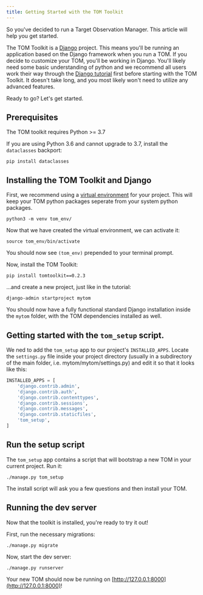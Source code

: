 ```yaml
---
title: Getting Started with the TOM Toolkit
---
```


So you've decided to run a Target Observation Manager. This article will help you get started.

The TOM Toolkit is a [Django](https://django-project.org) project. This means you'll be running
an application based on the Django framework when you run a TOM. If you decide to customize
your TOM, you'll be working in Django. You'll likely need some basic understanding of python
and we recommend all users work their way through the
[Django tutorial](https://docs.djangoproject.com/en/2.1/contents/) first before starting with
the TOM Toolkit. It doesn't take long, and you most likely won't need to utilize any advanced
features.

Ready to go? Let's get started.

## Prerequisites

The TOM toolkit requires Python >= 3.7

If you are using Python 3.6 and cannot upgrade to 3.7, install the `dataclasses`
backport:

    pip install dataclasses

## Installing the TOM Toolkit and Django

First, we recommend using a
[virtual environment](https://docs.python.org/3/tutorial/venv.html) for your
project.
This will keep your TOM python packages seperate from your system python packages.

    python3 -m venv tom_env/

Now that we have created the virtual environment, we can activate it:

    source tom_env/bin/activate

You should now see `(tom_env)` prepended to your terminal prompt.

Now, install the TOM Toolkit:

    pip install tomtoolkit==0.2.3

...and create a new project, just like in the tutorial:

    django-admin startproject mytom

You should now have a fully functional standard Django installation inside the
`mytom` folder, with the TOM dependencies installed as well.

## Getting started with the `tom_setup` script.

We ned to add the `tom_setup` app to our project's `INSTALLED_APPS`. Locate the
`settings.py` file inside your project directory (usually in a subdirectory of the
main folder, i.e. mytom/mytom/settings.py) and edit it so that it looks like this:

```python
INSTALLED_APPS = [
    'django.contrib.admin',
    'django.contrib.auth',
    'django.contrib.contenttypes',
    'django.contrib.sessions',
    'django.contrib.messages',
    'django.contrib.staticfiles',
    'tom_setup',
]
```

## Run the setup script

The `tom_setup` app contains a script that will bootstrap a new TOM in your
current project. Run it:

    ./manage.py tom_setup

The install script will ask you a few questions and then install your TOM.

## Running the dev server

Now that the toolkit is installed, you're ready to try it out!

First, run the necessary migrations:

    ./manage.py migrate

Now, start the dev server:

    ./manage.py runserver

Your new TOM should now be running on [http://127.0.0.1:8000](http://127.0.0.1:8000)!
